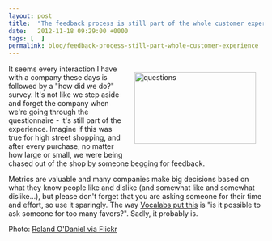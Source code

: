 ```yaml
---
layout: post
title:  "The feedback process is still part of the whole customer experience"
date:   2012-11-18 09:29:00 +0000
tags: [  ]
permalink: blog/feedback-process-still-part-whole-customer-experience
---
```

<img src="http://farm4.staticflickr.com/3531/4555108439_c3aba7565b_m.jpg" width="240" height="142" alt="questions" style="float:right; margin:15px;">It seems every interaction I have with a company these days is followed by a "how did we do?" survey. It's not like we step aside and forget the company when we're going through the questionnaire - it's still part of the experience. Imagine if this was true for high street shopping, and after every purchase, no matter how large or small, we were being chased out of the shop by someone begging for feedback.

Metrics are valuable and many companies make big decisions based on what they know people like and dislike (and somewhat like and somewhat dislike...), but please don't forget that you are asking someone for their time and effort, so use it sparingly. The way [Vocalabs put this](http://www.vocalabs.com/blog/too-many-surveys) is "is it possible to ask someone for too many favors?". Sadly, it probably is.

Photo: [Roland O'Daniel via Flickr](http://www.flickr.com/photos/rlodan01/4555108439/)
<!--break-->